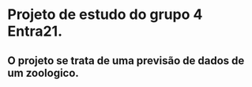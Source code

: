 # Projeto de estudo do grupo 4 Entra21.
## O projeto se trata de uma previsão de dados de um zoologico.
